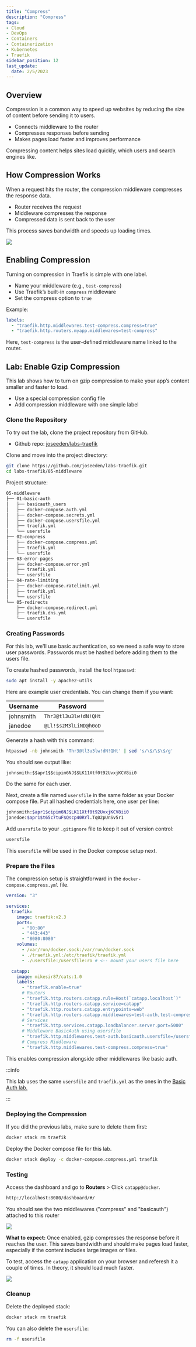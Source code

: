 ```yaml
---
title: "Compress"
description: "Compress"
tags: 
- Cloud
- DevOps
- Containers
- Containerization
- Kubernetes
- Traefik
sidebar_position: 12
last_update:
  date: 2/5/2023
---
```


## Overview

Compression is a common way to speed up websites by reducing the size of content before sending it to users.

- Connects middleware to the router
- Compresses responses before sending
- Makes pages load faster and improves performance

Compressing content helps sites load quickly, which users and search engines like.

## How Compression Works

When a request hits the router, the compression middleware compresses the response data.

- Router receives the request
- Middleware compresses the response
- Compressed data is sent back to the user

This process saves bandwidth and speeds up loading times.

<div class="img-center"> 

![](/img/docs/all-things-devops-traefik-compress.png)

</div>



## Enabling Compression

Turning on compression in Traefik is simple with one label.

- Name your middleware (e.g., `test-compress`)
- Use Traefik’s built-in `compress` middleware
- Set the compress option to `true`

Example:

```yaml
labels:
  - "traefik.http.middlewares.test-compress.compress=true"
  - "traefik.http.routers.myapp.middlewares=test-compress"
```

Here, `test-compress` is the user-defined middleware name linked to the router.


## Lab: Enable Gzip Compression

This lab shows how to turn on gzip compression to make your app’s content smaller and faster to load.

- Use a special compression config file
- Add compression middleware with one simple label

### Clone the Repository 

To try out the lab, clone the project repository from GitHub. 

- Github repo: [joseeden/labs-traefik](https://github.com/joseeden/labs-traefik/tree/master)

Clone and move into the project directory:

```bash
git clone https://github.com/joseeden/labs-traefik.git 
cd labs-traefik/05-middleware
```

Project structure:

```bash
05-middleware
├── 01-basic-auth
│   ├── basicauth_users
│   ├── docker-compose.auth.yml
│   ├── docker-compose.secrets.yml
│   ├── docker-compose.usersfile.yml
│   ├── traefik.yml
│   └── usersfile
├── 02-compress
│   ├── docker-compose.compress.yml
│   ├── traefik.yml
│   └── usersfile
├── 03-error-pages
│   ├── docker-compose.error.yml
│   ├── traefik.yml
│   └── usersfile
├── 04-rate-limiting
│   ├── docker-compose.ratelimit.yml
│   ├── traefik.yml
│   └── usersfile
└── 05-redirects
    ├── docker-compose.redirect.yml
    ├── traefik.dns.yml
    └── usersfile
```


### Creating Passwords

For this lab, we'll use basic authentication, so we need a safe way to store user passwords. Passwords must be hashed before adding them to the users file.

To create hashed passwords, install the tool `htpasswd`:

```bash
sudo apt install -y apache2-utils
```

Here are example user credentials. You can change them if you want:

| Username  | Password              |
| --------- | --------------------- |
| johnsmith | `Thr3@tl3u3lw!dN!QHt` |
| janedoe   | `@Ll!$szM3lLiND@h0oD` |

Generate a hash with this command:

```bash
htpasswd -nb johnsmith 'Thr3@tl3u3lw!dN!QHt' | sed 's/\$/\$\$/g'
```

You should see output like:

```
johnsmith:$$apr1$$cipim6NJ$$LK11Xtf0t92UvxjKCV8ii0
```

Do the same for each user.

Next, create a file named `usersfile` in the same folder as your Docker compose file. Put all hashed credentials here, one user per line:

```bash
johnsmith:$apr1$cipim6NJ$LK11Xtf0t92UvxjKCV8ii0
janedoe:$apr1$t65c7tuF$Qscp40RYl.Tq02pUnSv5r1
```

Add `usersfile` to your `.gitignore` file to keep it out of version control:

```bash title=".gitignore"
usersfile
```

This `usersfile` will be used in the Docker compose setup next.



### Prepare the Files 

The compression setup is straightforward in the `docker-compose.compress.yml` file.

```yaml
version: "3"

services:
  traefik:
    image: traefik:v2.3
    ports:
      - "80:80"
      - "443:443"
      - "8080:8080"
    volumes:
      - /var/run/docker.sock:/var/run/docker.sock
      - ./traefik.yml:/etc/traefik/traefik.yml
      - ./usersfile:/usersfile:ro # <-- mount your users file here

  catapp:
    image: mikesir87/cats:1.0
    labels:
      - "traefik.enable=true"
      # Routers
      - "traefik.http.routers.catapp.rule=Host(`catapp.localhost`)"
      - "traefik.http.routers.catapp.service=catapp"
      - "traefik.http.routers.catapp.entrypoints=web"
      - "traefik.http.routers.catapp.middlewares=test-auth,test-compress"
      # Services
      - "traefik.http.services.catapp.loadbalancer.server.port=5000"
      # Middleware BasicAuth using usersfile
      - "traefik.http.middlewares.test-auth.basicauth.usersfile=/usersfile"
      # Compress Middleware
      - "traefik.http.middlewares.test-compress.compress=true"
```

This enables compression alongside other middlewares like basic auth. 

:::info 

This lab uses the same `usersfile` and `traefik.yml` as the ones in the [Basic Auth lab.](/docs/015-Kubernetes-Tools/041-Traefik/026-Middleware/011-Basic-Auth.md)

:::



### Deploying the Compression

If you did the previous labs, make sure to delete them first:

```bash
docker stack rm traefik
```

Deploy the Docker compose file for this lab.

```bash
docker stack deploy -c docker-compose.compress.yml traefik
```


### Testing 

Access the dashboard and go to **Routers** > Click `catapp@docker`.

```bash
http://localhost:8080/dashboard/#/ 
```

You should see the two middlewares ("compress" and "basicauth") attached to this router

<div class="img-center"> 

![](/img/docs/08102025-mw-compress.PNG)

</div>


**What to expect:** Once enabled, gzip compresses the response before it reaches the user. This saves bandwidth and should make pages load faster, especially if the content includes large images or files.

To test, access the `catapp` application on your browser and referesh it a couple of times. In theory, it should load much faster.

<div class="img-center"> 

![](/gif/docs/08102025-catapp-mw-4.gif)

</div>

### Cleanup

Delete the deployed stack:

```bash
docker stack rm traefik 
```

You can also delete the `usersfile`:

```bash
rm -f usersfile
```

